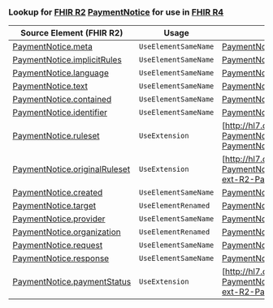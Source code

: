 ### Lookup for [FHIR R2](https://hl7.org/fhir/DSTU2/) [PaymentNotice](https://hl7.org/fhir/DSTU2/PaymentNotice.html) for use in [FHIR R4](https://hl7.org/fhir/R4/)

| Source Element (FHIR R2) | Usage | Target |
| -------------- | ----- | ------ |
| [PaymentNotice.meta](https://hl7.org/fhir/DSTU2/PaymentNotice.html#resource) | `UseElementSameName` | [PaymentNotice.meta](https://hl7.org/fhir/R4/PaymentNotice.html#resource) |
| [PaymentNotice.implicitRules](https://hl7.org/fhir/DSTU2/PaymentNotice.html#resource) | `UseElementSameName` | [PaymentNotice.implicitRules](https://hl7.org/fhir/R4/PaymentNotice.html#resource) |
| [PaymentNotice.language](https://hl7.org/fhir/DSTU2/PaymentNotice.html#resource) | `UseElementSameName` | [PaymentNotice.language](https://hl7.org/fhir/R4/PaymentNotice.html#resource) |
| [PaymentNotice.text](https://hl7.org/fhir/DSTU2/PaymentNotice.html#resource) | `UseElementSameName` | [PaymentNotice.text](https://hl7.org/fhir/R4/PaymentNotice.html#resource) |
| [PaymentNotice.contained](https://hl7.org/fhir/DSTU2/PaymentNotice.html#resource) | `UseElementSameName` | [PaymentNotice.contained](https://hl7.org/fhir/R4/PaymentNotice.html#resource) |
| [PaymentNotice.identifier](https://hl7.org/fhir/DSTU2/PaymentNotice.html#resource) | `UseElementSameName` | [PaymentNotice.identifier](https://hl7.org/fhir/R4/PaymentNotice.html#resource) |
| [PaymentNotice.ruleset](https://hl7.org/fhir/DSTU2/PaymentNotice.html#resource) | `UseExtension` | [http://hl7.org/fhir/1.0/StructureDefinition/extension-PaymentNotice.ruleset](StructureDefinition-ext-R2-PaymentNotice.ruleset.html) |
| [PaymentNotice.originalRuleset](https://hl7.org/fhir/DSTU2/PaymentNotice.html#resource) | `UseExtension` | [http://hl7.org/fhir/1.0/StructureDefinition/extension-PaymentNotice.originalRuleset](StructureDefinition-ext-R2-PaymentNotice.originalRuleset.html) |
| [PaymentNotice.created](https://hl7.org/fhir/DSTU2/PaymentNotice.html#resource) | `UseElementSameName` | [PaymentNotice.created](https://hl7.org/fhir/R4/PaymentNotice.html#resource) |
| [PaymentNotice.target](https://hl7.org/fhir/DSTU2/PaymentNotice.html#resource) | `UseElementRenamed` | [PaymentNotice.recipient](https://hl7.org/fhir/R4/PaymentNotice.html#resource) |
| [PaymentNotice.provider](https://hl7.org/fhir/DSTU2/PaymentNotice.html#resource) | `UseElementSameName` | [PaymentNotice.provider](https://hl7.org/fhir/R4/PaymentNotice.html#resource) |
| [PaymentNotice.organization](https://hl7.org/fhir/DSTU2/PaymentNotice.html#resource) | `UseElementRenamed` | [PaymentNotice.provider](https://hl7.org/fhir/R4/PaymentNotice.html#resource) |
| [PaymentNotice.request](https://hl7.org/fhir/DSTU2/PaymentNotice.html#resource) | `UseElementSameName` | [PaymentNotice.request](https://hl7.org/fhir/R4/PaymentNotice.html#resource) |
| [PaymentNotice.response](https://hl7.org/fhir/DSTU2/PaymentNotice.html#resource) | `UseElementSameName` | [PaymentNotice.response](https://hl7.org/fhir/R4/PaymentNotice.html#resource) |
| [PaymentNotice.paymentStatus](https://hl7.org/fhir/DSTU2/PaymentNotice.html#resource) | `UseExtension` | [http://hl7.org/fhir/1.0/StructureDefinition/extension-PaymentNotice.paymentStatus](StructureDefinition-ext-R2-PaymentNotice.paymentStatus.html) |
